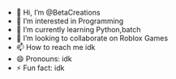 - 👋 Hi, I’m @BetaCreations
- 👀 I’m interested in Programming
- 🌱 I’m currently learning Python,batch
- 💞️ I’m looking to collaborate on Roblox Games
- 📫 How to reach me idk
- 😄 Pronouns: idk
- ⚡ Fun fact: idk

<!---
BetaCreations/BetaCreations is a ✨ special ✨ repository because its `README.md` (this file) appears on your GitHub profile.
You can click the Preview link to take a look at your changes.
--->
